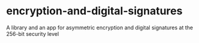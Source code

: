 # encryption-and-digital-signatures
A library and an app for asymmetric encryption and digital signatures at the 256-bit security level
